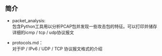 简介
--------

* packet_analysis:  
包含Python工具用以分析PCAP包并发现一些攻击包的特征。可以打印并储存详细的icmp / tcp / udp协议报文 

* protocols.md：  
对于IP / IPv6 / UDP / TCP 协议报文格式的介绍
